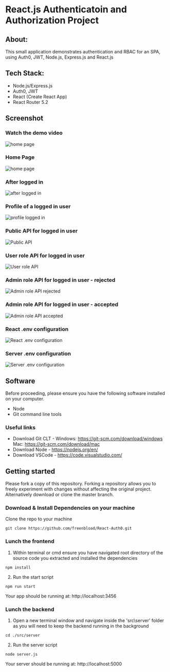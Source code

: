 # React.js Authenticatoin and Authorization Project

## About:

This small application demonstrates authentication and RBAC for an SPA, using Auth0, JWT, Node.js, Express.js and React.js

## Tech Stack:

- Node.js/Express.js
- Auth0, JWT
- React (Create React App)
- React Router 5.2

## Screenshot

### Watch the demo video

![home page](https://youtu.be/0o0v8oyaB50)

### Home Page

![home page](src/assets/home.jpg)

### After logged in

![after logged in](src/assets/login.jpg)

### Profile of a logged in user

![profile logged in](src/assets/profile.jpg)

### Public API for logged in user

![Public API](src/assets/external_api01.png)

### User role API for logged in user

![User role API](src/assets/external_api02.png)

### Admin role API for logged in user - rejected

![Admin role API rejected](src/assets/external_api03.png)

### Admin role API for logged in user - accepted

![Admin role API accepted](src/assets/external_api04.png)

### React .env configuration

![React .env configuration](src/assets/env_react_app.png)

### Server .env configuration

![Server .env configuration](src/assets/env_server.png)

## Software

Before proceeding, please ensure you have the following software installed on your computer.

- Node
- Git command line tools

### Useful links

- Download Git CLT - Windows: https://git-scm.com/download/windows Mac: https://git-scm.com/download/mac
- Download Node - https://nodejs.org/en/
- Download VSCode - https://code.visualstudio.com/

## Getting started

Please fork a copy of this repository. Forking a repository allows you to freely experiment with changes without affecting the original project. Alternatively download or clone the master branch.

### Download & Install Dependencies on your machine

Clone the repo to your machine

```
git clone https://github.com/freenbload/React-Auth0.git
```

### Lunch the frontend

1. Within terminal or cmd ensure you have navigated root directory of the source code you extracted and installed the dependencies

```
npm install
```

2. Run the start script

```
npm run start
```

Your app should be running at: http://localhost:3456

### Lunch the backend

1. Open a new terminal window and navigate inside the 'src\server' folder as you will need to keep the backend running in the background

```
cd ./src/server
```

2. Run the server script

```
node server.js
```

Your server should be running at: http://localhost:5000
